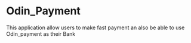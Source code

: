 # Odin_Payment
This application allow users to make fast payment an also be able to use Odin_payment as their Bank 
